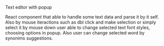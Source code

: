Text editor with popup

React component that able to handle some text data and parse it by it self. Also by mouse iteractions such as dbl click and make selection or simply select it by mouse down user able to change selected text font styles, choosing options in popup. Also user can change selected word by synonims suggestions.
